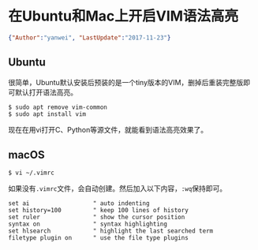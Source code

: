 # 在Ubuntu和Mac上开启VIM语法高亮

<link rel="stylesheet" type="text/css" href="../auto-number-title.css" />

```json
{"Author":"yanwei", "LastUpdate":"2017-11-23"}
```

## Ubuntu

很简单，Ubuntu默认安装后预装的是一个tiny版本的VIM，删掉后重装完整版即可默认打开语法高亮。

```
$ sudo apt remove vim-common
$ sudo apt install vim
```

现在在用vi打开C、Python等源文件，就能看到语法高亮效果了。

## macOS

```
$ vi ~/.vimrc
```

如果没有`.vimrc`文件，会自动创建。然后加入以下内容，`:wq`保持即可。

```
set ai                  " auto indenting
set history=100         " keep 100 lines of history
set ruler               " show the cursor position
syntax on               " syntax highlighting
set hlsearch            " highlight the last searched term
filetype plugin on      " use the file type plugins
```
